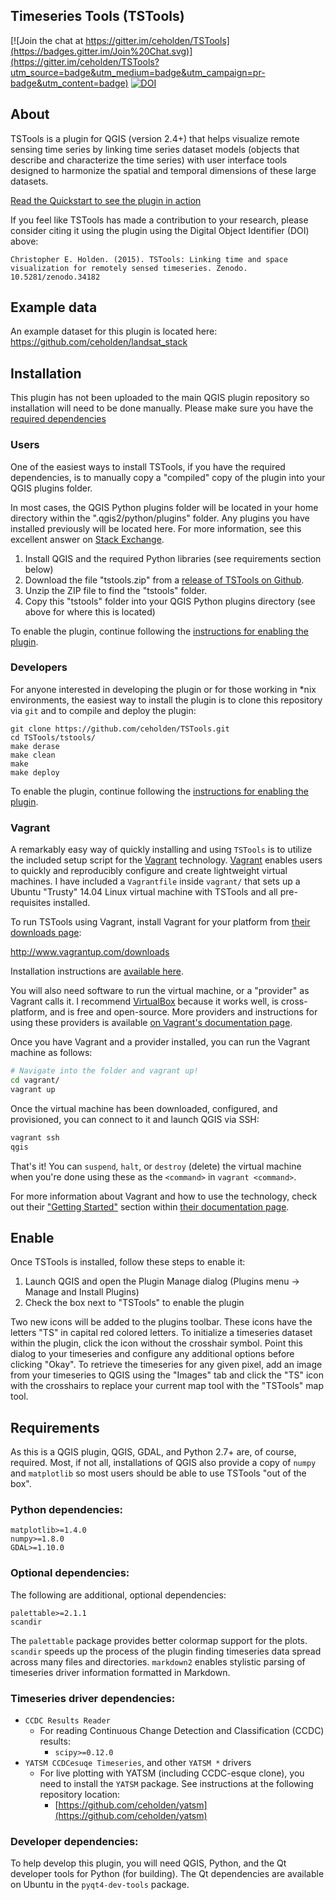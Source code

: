 Timeseries Tools (TSTools)
--------------------------

[![Join the chat at https://gitter.im/ceholden/TSTools](https://badges.gitter.im/Join%20Chat.svg)](https://gitter.im/ceholden/TSTools?utm_source=badge&utm_medium=badge&utm_campaign=pr-badge&utm_content=badge) [![DOI](https://zenodo.org/badge/6804/ceholden/TSTools.svg)](https://zenodo.org/badge/latestdoi/6804/ceholden/TSTools)

## About
TSTools is a plugin for QGIS (version 2.4+) that helps visualize remote sensing time series by linking time series dataset models (objects that describe and characterize the time series) with user interface tools designed to harmonize the spatial and temporal dimensions of these large datasets.

[Read the Quickstart to see the plugin in action](docs/quickstart.md)

If you feel like TSTools has made a contribution to your research, please consider citing it using the plugin using the Digital Object Identifier (DOI) above:

    Christopher E. Holden. (2015). TSTools: Linking time and space visualization for remotely sensed timeseries. Zenodo. 10.5281/zenodo.34182

## Example data
An example dataset for this plugin is located here: https://github.com/ceholden/landsat_stack

## Installation
This plugin has not been uploaded to the main QGIS plugin repository so installation will need to be done manually. Please make sure you have the [required dependencies](#requirements)

### Users
One of the easiest ways to install TSTools, if you have the required dependencies, is to manually copy a "compiled" copy of the plugin into your QGIS plugins folder.

In most cases, the QGIS Python plugins folder will be located in your home directory within the ".qgis2/python/plugins" folder. Any plugins you have installed previously will be located here. For more information, see this excellent answer on [Stack Exchange](http://gis.stackexchange.com/questions/26979/how-to-install-a-qgis-plugin-when-offline).

1. Install QGIS and the required Python libraries (see requirements section below)
2. Download the file "tstools.zip" from a [release of TSTools on Github](https://github.com/ceholden/TSTools/releases).
3. Unzip the ZIP file to find the "tstools" folder.
4. Copy this "tstools" folder into your QGIS Python plugins directory (see above for where this is located)

To enable the plugin, continue following the [instructions for enabling the plugin](#enable).

### Developers
For anyone interested in developing the plugin or for those working in *nix environments, the easiest way to install the plugin is to clone this repository via `git` and to compile and deploy the plugin:

```
git clone https://github.com/ceholden/TSTools.git
cd TSTools/tstools/
make derase
make clean
make
make deploy
```

To enable the plugin, continue following the [instructions for enabling the plugin](#enable).

### Vagrant

A remarkably easy way of quickly installing and using `TSTools` is to utilize the included setup script for the [Vagrant](https://www.vagrantup.com/) technology. [Vagrant](https://www.vagrantup.com/) enables users to quickly and reproducibly configure and create lightweight virtual machines. I have included a `Vagrantfile` inside `vagrant/` that sets up a Ubuntu "Trusty" 14.04 Linux virtual machine with TSTools and all pre-requisites installed.

To run TSTools using Vagrant, install Vagrant for your platform from [their downloads page](http://www.vagrantup.com/downloads):

http://www.vagrantup.com/downloads

Installation instructions are [available here](https://docs.vagrantup.com/v2/installation/index.html).

You will also need software to run the virtual machine, or a "provider" as Vagrant calls it. I recommend [VirtualBox](https://www.virtualbox.org/wiki/Downloads) because it works well, is cross-platform, and is free and open-source. More providers and instructions for using these providers is available [on Vagrant's documentation page](https://docs.vagrantup.com/v2/providers/index.html).

Once you have Vagrant and a provider installed, you can run the Vagrant machine as follows:

``` bash
# Navigate into the folder and vagrant up!
cd vagrant/
vagrant up
```

Once the virtual machine has been downloaded, configured, and provisioned, you can connect to it and launch QGIS via SSH:

``` bash
vagrant ssh
qgis
```

That's it! You can `suspend`, `halt`, or `destroy` (delete) the virtual machine when you're done using these as the `<command>` in `vagrant <command>`.

For more information about Vagrant and how to use the technology, check out their ["Getting Started"](https://docs.vagrantup.com/v2/getting-started/index.html) section within [their documentation page](https://docs.vagrantup.com/v2/).

## Enable
Once TSTools is installed, follow these steps to enable it:

1. Launch QGIS and open the Plugin Manage dialog (Plugins menu -> Manage and Install Plugins)
2. Check the box next to "TSTools" to enable the plugin

Two new icons will be added to the plugins toolbar. These icons have the letters "TS" in capital red colored letters. To initialize a timeseries dataset within the plugin, click the icon without the crosshair symbol. Point this dialog to your timeseries and configure any additional options before clicking "Okay". To retrieve the timeseries for any given pixel, add an image from your timeseries to QGIS using the "Images" tab and click the "TS" icon with the crosshairs to replace your current map tool with the "TSTools" map tool.

## Requirements

As this is a QGIS plugin, QGIS, GDAL, and Python 2.7+ are, of course, required. Most, if not all, installations of QGIS also provide a copy of `numpy` and `matplotlib` so most users should be able to use TSTools "out of the box".

### Python dependencies:

    matplotlib>=1.4.0
    numpy>=1.8.0
    GDAL>=1.10.0

### Optional dependencies:

The following are additional, optional dependencies:

    palettable>=2.1.1
    scandir

The `palettable` package provides better colormap support for the plots. `scandir` speeds up the process of the plugin finding timeseries data spread across many files and directories. `markdown2` enables stylistic parsing of timeseries driver information formatted in Markdown.

### Timeseries driver dependencies:

* `CCDC Results Reader`
    - For reading Continuous Change Detection and Classification (CCDC) results:
        + `scipy>=0.12.0`
* `YATSM CCDCesuqe Timeseries`, and other `YATSM *` drivers
    - For live plotting with YATSM (including CCDC-esque clone), you need to install the `YATSM` package. See instructions at the following repository location:
        + [https://github.com/ceholden/yatsm](https://github.com/ceholden/yatsm)

### Developer dependencies:
To help develop this plugin, you will need QGIS, Python, and the Qt developer tools for Python (for building). The Qt dependencies are available on Ubuntu in the `pyqt4-dev-tools` package.
